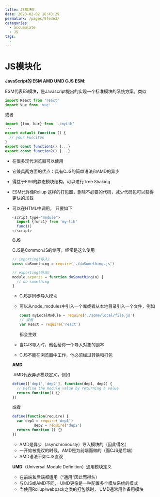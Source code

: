 ```yaml
---
title: JS模块化
date: 2023-02-02 16:43:29
permalink: /pages/9fede3/
categories:
  - accumulate
  - JS
tags:
  - 
---
```

# JS模块化
**JavaScript的 ESM AMD UMD CJS**
	**ESM**: 

​	ESM代表ES模块，是Javascript提出的实现一个标准模块的系统方案。类似

```javascript
import React from 'react'
import Vue from 'vue'
```

或者

```javascript
import {foo, bar} from './myLib'
···
export default function () {
  // your Funciton
}
export const function1() {...}
export const function2() {...}
```

+ 在很多现代浏览器可以使用

- 它兼具两方面的优点：具有CJS的简单语法和AMD的异步

- 得益于ES6的静态模块结构，可以进行Tree Shaking

- ESM允许像Rollup 这样的打包器，删除不必要的代码，减少代码包可以获得更快的加载

- 可以在HTML中调用， 只要如下

  ```javascript
  <script type="module">
    import {func1} from 'my-lib'
  	func1()
  </script>
  ```

  

  **CJS**

    CJS是CommonJS的缩写，经常是这么使用

  ```javascript
  // importing(导入)
  const doSomething = require('./doSomething.js')
  
  // exporting(导出)
  module.exports = function doSomething(n) {
    // do something
  }
  ```

  * CJS是同步导入模块

  * 可以从node_modules中引入一个库或者从本地目录引入一个文件，例如

    ```javascript
    const myLocalModule = require('./some/local/file.js')
    // 或者
    var React = require('react')
    ```

    都会生效

  * 当CJS导入时，他会给你一个导入对象的副本

  * CJS不能在浏览器中工作，他必须经过转换和打包

  **AMD**

  ​	AMD代表异步模块定义，例如

  ```javascript
  define(['dep1','dep2'], function(dep1, dep2) {
    // Define the module value by returning a value
    return function() {}
  })
  ```

  或者

  ```javascript
  define(function(require) {
    var dep1 = require('dep1')
    		dep2 = require('dep2')
    return function () {}
  })
  ```

  - AMD是异步（asynchronously）导入模块的（因此得名）
  - 一开始被提议的时候，AMD是为前端而做的（而CJS是后端）
  - AMD语法不如CJS直观

  **UMD**（Universal Module Definition）通用模块定义

  - 在前端和后端都适用（“通用”因此而得名）
  - 与CJS或AMD不同， UMD更像是一种配置多个模块系统的模式
  - 当使用Rollup/webpack之类的打包器时， UMD通常用作备用模块

